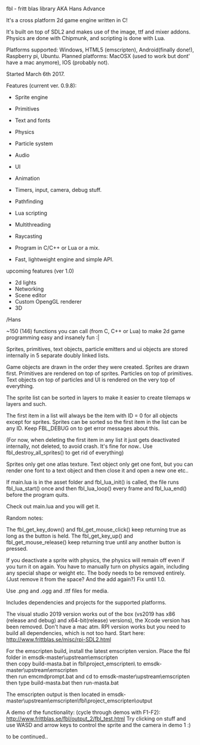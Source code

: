 ﻿fbl - fritt blas library AKA Hans Advance

It's a cross platform 2d game engine written in C!

It's built on top of SDL2 and makes use of the image, ttf and mixer addons.
Physics are done with Chipmunk,
and scripting is done with Lua.

Platforms supported: Windows, HTML5 (emscripten), Android(finally done!), Raspberry pi, Ubuntu.
Planned platforms: MacOSX (used to work but dont' have a mac anymore), IOS (probably not).

Started March 6th 2017.

Features (current ver. 0.9.8):

- Sprite engine
- Primitives
- Text and fonts
- Physics
- Particle system
- Audio
- UI
- Animation
- Timers, input, camera, debug stuff.
- Pathfinding
- Lua scripting
- Multithreading
- Raycasting

- Program in C/C++ or Lua or a mix.
- Fast, lightweight engine and simple API.


upcoming features (ver 1.0)

- 2d lights
- Networking
- Scene editor
- Custom OpengGL renderer
- 3D

/Hans


~150 (146) functions you can call (from C, C++ or Lua) to make 2d game programming
easy and insanely fun :|

Sprites, primitives, text objects, particle emitters
and ui objects are stored internally in 5 separate
doubly linked lists.

Game objects are drawn in the order they were created.
Sprites are drawn first.
Primitives are rendered on top of sprites.
Particles on top of primitives.
Text objects on top of particles and
UI is rendered on the very top of everything.

The sprite list can be sorted in layers to make it easier
to create tilemaps w layers and such.

The first item in a list will always be the item with ID = 0 for
all objects except for sprites.
Sprites can be sorted so the first item in the list can be any ID.
Keep FBL_DEBUG on to get error messages about this.

(For now, when deleting the first item in any list it just gets
 deactivated internally, not deleted, to avoid crash. It's fine for now..
Use fbl_destroy_all_sprites() to get rid of everything)

Sprites only get one atlas texture.
Text object only get one font, but you can render one font to a text object
and then close it and open a new one etc..

If main.lua is in the asset folder and fbl_lua_init() is called, the file runs
fbl_lua_start() once and then fbl_lua_loop() every frame and fbl_lua_end() before
the program quits.

Check out main.lua and you will get it.

Random notes:

The fbl_get_key_down() and fbl_get_mouse_click() keep returning true as long as the button is held.
The fbl_get_key_up() and fbl_get_mouse_release() keep returning true until any another button is pressed.

If you deactivate a sprite with physics, the physics will remain off even
if you turn it on again. You have to manually turn on physics again, including
any special shape or weight etc. The body needs to be removed entirely.
(Just remove it from the space? And the add again?) Fix until 1.0.

Use .png and .ogg and .ttf files for media.

Includes dependencies and projects for the supported platforms.

The visual studio 2019 version works out of the box (vs2019 has x86 (release and debug) and x64-bit(release) versions),
the Xcode version has been removed. Don't have a mac atm.
RPI version works but you need to build all dependencies, which is not too hard. Start here:
http://www.frittblas.se/misc/rpi-SDL2.html

For the emscripten build, install the latest emscripten version. Place the fbl folder in emsdk-master\upstream\emscripten\
then copy build-masta.bat in fbl\project_emscripten\ to emsdk-master\upstream\emscripten\
then run emcmdprompt.bat and cd to emsdk-master\upstream\emscripten\
then type build-masta.bat
then run-masta.bat

The emscripten output is then located in emsdk-master\upstream\emscripten\fbl\project_emscripten\output

A demo of the functionality: (cycle through demos with F1-F2): http://www.frittblas.se/fbl/output_2/fbl_test.html
Try clicking on stuff and use WASD and arrow keys to control the sprite and the camera in demo 1 :)

to be continued..

